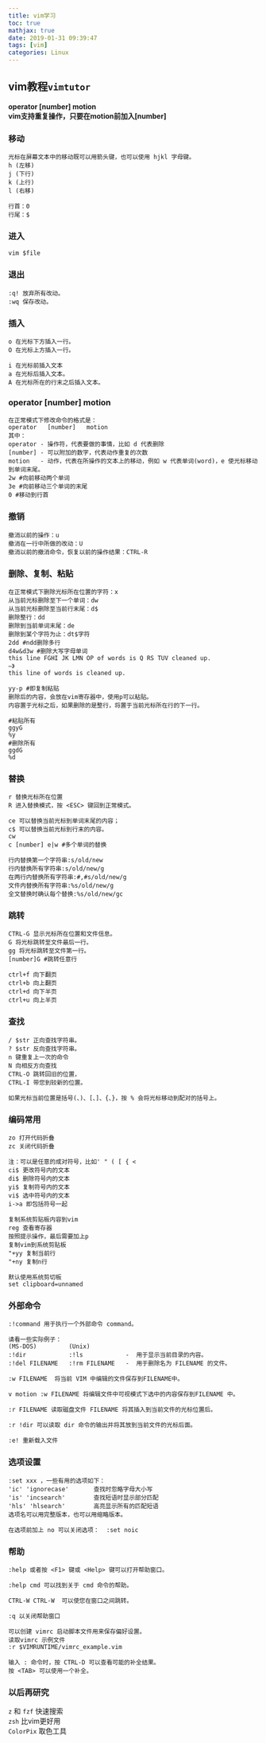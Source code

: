 ```yaml
---
title: vim学习
toc: true
mathjax: true
date: 2019-01-31 09:39:47
tags: [vim]
categories: Linux
---
```

## vim教程`vimtutor`  
**operator [number] motion**<br>
**vim支持重复操作，只要在motion前加入[number]**

### 移动
```
光标在屏幕文本中的移动既可以用箭头键，也可以使用 hjkl 字母键。
h (左移)
j (下行)      
k (上行)     
l (右移)

行首：0
行尾：$
```

### 进入
```
vim $file
```

### 退出
```
:q! 放弃所有改动。
:wq 保存改动。
```

### 插入
```
o 在光标下方插入一行。
O 在光标上方插入一行。

i 在光标前插入文本
a 在光标后插入文本。
A 在光标所在的行末之后插入文本。
```

### operator [number] motion
```
在正常模式下修改命令的格式是：
operator   [number]   motion
其中：
operator - 操作符，代表要做的事情，比如 d 代表删除
[number] - 可以附加的数字，代表动作重复的次数
motion   - 动作，代表在所操作的文本上的移动，例如 w 代表单词(word)，e 使光标移动到单词末尾。 
2w #向前移动两个单词
3e #向前移动三个单词的末尾
0 #移动到行首
```

### 撤销 
```
撤消以前的操作：u
撤消在一行中所做的改动：U
撤消以前的撤消命令，恢复以前的操作结果：CTRL-R
```

### 删除、复制、粘贴
```
在正常模式下删除光标所在位置的字符：x
从当前光标删除至下一个单词：dw
从当前光标删除至当前行末尾：d$
删除整行：dd
删除到当前单词末尾：de 
删除到某个字符为止：dt$字符
2dd #ndd删除多行
d4w&d3w #删除大写字母单词 
this line FGHI JK LMN OP of words is Q RS TUV cleaned up.
—》
this line of words is cleaned up.

yy-p #即复制粘贴
删除后的内容，会放在vim寄存器中，使用p可以粘贴。
内容置于光标之后，如果删除的是整行，将置于当前光标所在行的下一行。

#粘贴所有
ggyG
%y
#删除所有
ggdG
%d
```

### 替换
```
r 替换光标所在位置 
R 进入替换模式，按 <ESC> 键回到正常模式。

ce 可以替换当前光标到单词末尾的内容；
c$ 可以替换当前光标到行末的内容。
cw
c [number] e|w #多个单词的替换

行内替换第一个字符串:s/old/new
行内替换所有字符串:s/old/new/g
在两行内替换所有字符串:#,#s/old/new/g
文件内替换所有字符串:%s/old/new/g
全文替换时确认每个替换:%s/old/new/gc
```

### 跳转
```
CTRL-G 显示光标所在位置和文件信息。
G 将光标跳转至文件最后一行。
gg 将光标跳转至文件第一行。
[number]G #跳转任意行

ctrl+f 向下翻页
ctrl+b 向上翻页
ctrl+d 向下半页
ctrl+u 向上半页
```

### 查找
```
/ $str 正向查找字符串。
? $str 反向查找字符串。
n 键重复上一次的命令
N 向相反方向查找
CTRL-O 跳转回旧的位置，
CTRL-I 带您到较新的位置。

如果光标当前位置是括号(、)、[、]、{、}，按 % 会将光标移动到配对的括号上。
```

### 编码常用
```
zo 打开代码折叠
zc 关闭代码折叠

注：可以是任意的成对符号，比如' " ( [ { <
ci$ 更改符号内的文本
di$ 删除符号内的文本
yi$ 复制符号内的文本
vi$ 选中符号内的文本
i->a 即包括符号一起

复制系统剪贴板内容到vim
reg 查看寄存器
按照提示操作，最后需要加上p
复制vim到系统剪贴板
"+yy 复制当前行
"+ny 复制n行

默认使用系统剪切板
set clipboard=unnamed
```

### 外部命令
```
:!command 用于执行一个外部命令 command。

请看一些实际例子：
(MS-DOS)         (Unix)
:!dir            :!ls            -  用于显示当前目录的内容。
:!del FILENAME   :!rm FILENAME   -  用于删除名为 FILENAME 的文件。

:w FILENAME  将当前 VIM 中编辑的文件保存到FILENAME中。

v motion :w FILENAME 将编辑文件中可视模式下选中的内容保存到FILENAME 中。

:r FILENAME 读取磁盘文件 FILENAME 将其插入到当前文件的光标位置后。

:r !dir 可以读取 dir 命令的输出并将其放到当前文件的光标后面。

:e! 重新载入文件
```

### 选项设置
```
:set xxx ，一些有用的选项如下：
'ic' 'ignorecase'       查找时忽略字母大小写
'is' 'incsearch'        查找短语时显示部分匹配
'hls' 'hlsearch'        高亮显示所有的匹配短语
选项名可以用完整版本，也可以用缩略版本。

在选项前加上 no 可以关闭选项：  :set noic
```

### 帮助
```
:help 或者按 <F1> 键或 <Help> 键可以打开帮助窗口。

:help cmd 可以找到关于 cmd 命令的帮助。

CTRL-W CTRL-W  可以使您在窗口之间跳转。

:q 以关闭帮助窗口

可以创建 vimrc 启动脚本文件用来保存偏好设置。
读取vimrc 示例文件 
:r $VIMRUNTIME/vimrc_example.vim

输入 : 命令时，按 CTRL-D 可以查看可能的补全结果。
按 <TAB> 可以使用一个补全。
```

### 以后再研究

`z` 和 `fzf` 快速搜索<br />`zsh` 比vim更好用   <br />`ColorPix` 取色工具


